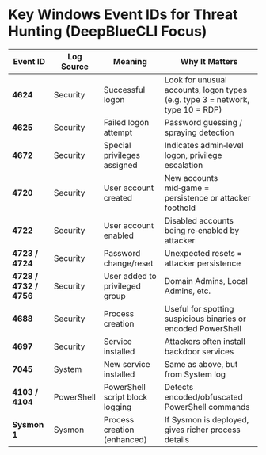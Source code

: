 # Key Windows Event IDs for Threat Hunting (DeepBlueCLI Focus)

|Event ID|Log Source|Meaning|Why It Matters|
|---|---|---|---|
|**4624**|Security|Successful logon|Look for unusual accounts, logon types (e.g. type 3 = network, type 10 = RDP)|
|**4625**|Security|Failed logon attempt|Password guessing / spraying detection|
|**4672**|Security|Special privileges assigned|Indicates admin‑level logon, privilege escalation|
|**4720**|Security|User account created|New accounts mid‑game = persistence or attacker foothold|
|**4722**|Security|User account enabled|Disabled accounts being re‑enabled by attacker|
|**4723 / 4724**|Security|Password change/reset|Unexpected resets = attacker persistence|
|**4728 / 4732 / 4756**|Security|User added to privileged group|Domain Admins, Local Admins, etc.|
|**4688**|Security|Process creation|Useful for spotting suspicious binaries or encoded PowerShell|
|**4697**|Security|Service installed|Attackers often install backdoor services|
|**7045**|System|New service installed|Same as above, but from System log|
|**4103 / 4104**|PowerShell|PowerShell script block logging|Detects encoded/obfuscated PowerShell commands|
|**Sysmon 1**|Sysmon|Process creation (enhanced)|If Sysmon is deployed, gives richer process details|

